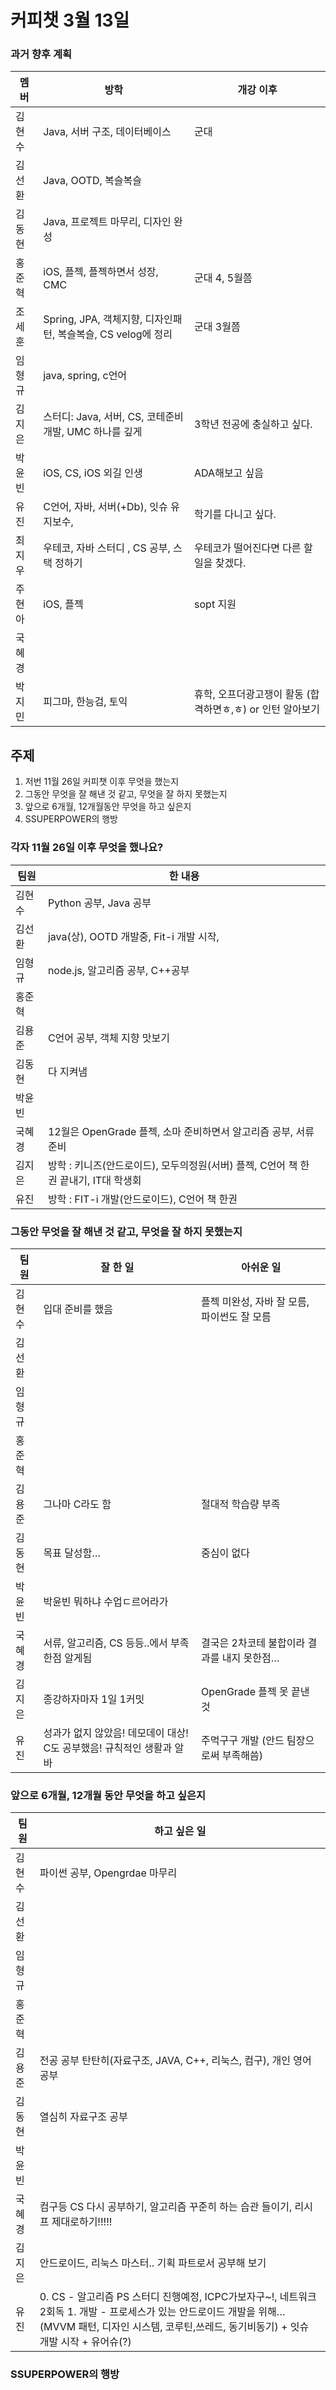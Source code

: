 # 커피챗 3월 13일

### 과거 향후 계획

| 멤버 | 방학 | 개강 이후 |
| --- | --- | --- |
| 김현수 | Java, 서버 구조, 데이터베이스 | 군대 |
| 김선환 | Java, OOTD, 복슬복슬 |  |
| 김동현 | Java, 프로젝트 마무리, 디자인 완성 |  |
| 홍준혁 | iOS, 플젝, 플젝하면서 성장, CMC | 군대 4, 5월쯤 |
| 조세훈 | Spring, JPA, 객체지향, 디자인패턴, 복슬복슬, CS velog에 정리 | 군대 3월쯤 |
| 임형규 | java, spring, c언어 |  |
| 김지은 | 스터디: Java, 서버, CS, 코테준비 개발, UMC 하나를 깊게 | 3학년 전공에 충실하고 싶다. |
| 박윤빈 | iOS, CS, iOS 외길 인생 | ADA해보고 싶음 |
| 유진 | C언어, 자바, 서버(+Db), 잇슈 유지보수,  | 학기를 다니고 싶다. |
| 최지우 | 우테코, 자바 스터디 , CS 공부, 스택 정하기 | 우테코가 떨어진다면 다른 할 일을 찾겠다. |
| 주현아 | iOS, 플젝 | sopt 지원 |
| 국혜경 |  |  |
| 박지민 | 피그마, 한능검, 토익 | 휴학, 오프더광고쟁이 활동 (합격하면ㅎ,ㅎ) or 인턴 알아보기 |

## 주제

1. 저번 11월 26일 커피챗 이후 무엇을 했는지
2. 그동안 무엇을 잘 해낸 것 같고, 무엇을 잘 하지 못했는지
3. 앞으로 6개월, 12개월동안 무엇을 하고 싶은지
4. SSUPERPOWER의 행방

### 각자 11월 26일 이후 무엇을 했나요?

| 팀원 | 한 내용 |
| --- | --- |
| 김현수 | Python 공부, Java 공부 |
| 김선환 | java(상), OOTD 개발중, Fit-i 개발 시작,  |
| 임형규 | node.js, 알고리즘 공부, C++공부  |
| 홍준혁 |  |
| 김용준 | C언어 공부, 객체 지향 맛보기 |
| 김동현 | 다 지켜냄 |
| 박윤빈 |  |
| 국혜경 | 12월은 OpenGrade 플젝,  소마 준비하면서 알고리즘 공부, 서류 준비 |
| 김지은 | 방학 : 키니즈(안드로이드), 모두의정원(서버) 플젝, C언어 책 한 권 끝내기, IT대 학생회 |
| 유진 | 방학 : FIT-i 개발(안드로이드), C언어 책 한권 |

### 그동안 무엇을 잘 해낸 것 같고, 무엇을 잘 하지 못했는지

| 팀원 | 잘 한 일 | 아쉬운 일 |
| --- | --- | --- |
| 김현수 | 입대 준비를 했음 | 플젝 미완성, 자바 잘 모름, 파이썬도 잘 모름 |
| 김선환 |  |  |
| 임형규 |  |  |
| 홍준혁 |  |  |
| 김용준 | 그나마 C라도 함 | 절대적 학습량 부족 |
| 김동현 | 목표 달성함… | 중심이 없다 |
| 박윤빈 | 박윤빈 뭐하냐 수업ㄷ르어라가 |  |
| 국혜경 | 서류, 알고리즘, CS 등등..에서 부족한점 알게됨 | 결국은 2차코테 불합이라 결과를 내지 못한점… |
| 김지은 | 종강하자마자 1일 1커밋 | OpenGrade 플젝 못 끝낸 것 |
| 유진 | 성과가 없지 않았음! 데모데이 대상! C도 공부했음! 규칙적인 생활과 알바 | 주먹구구 개발 (안드 팀장으로써 부족해씀) |

### 앞으로 6개월, 12개월 동안 무엇을 하고 싶은지

| 팀원 | 하고 싶은 일 |
| --- | --- |
| 김현수 | 파이썬 공부, Opengrdae 마무리 |
| 김선환 |  |
| 임형규 |  |
| 홍준혁 |  |
| 김용준 | 전공 공부 탄탄히(자료구조, JAVA, C++, 리눅스, 컴구), 개인 영어 공부 |
| 김동현 | 열심히 자료구조 공부 |
| 박윤빈 |  |
| 국혜경 | 컴구등 CS 다시 공부하기, 알고리즘 꾸준히 하는 습관 들이기, 리시프 제대로하기!!!!! |
| 김지은 | 안드로이드, 리눅스 마스터.. 기획 파트로서 공부해 보기 |
| 유진 | 0. CS - 알고리즘 PS 스터디 진행예정, ICPC가보자구~!, 네트워크 2회독  1. 개발 - 프로세스가 있는 안드로이드 개발을 위해… (MVVM 패턴, 디자인 시스템, 코루틴,쓰레드, 동기비동기) + 잇슈 개발 시작 + 유어슈(?) |

### SSUPERPOWER의 행방
